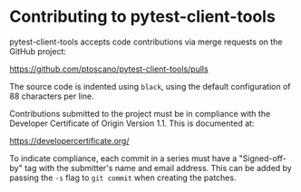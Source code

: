 # Contributing to pytest-client-tools

pytest-client-tools accepts code contributions via merge requests
on the GitHub project:

https://github.com/ptoscano/pytest-client-tools/pulls

The source code is indented using `black`, using the default configuration of
88 characters per line.

Contributions submitted to the project must be in compliance with the
Developer Certificate of Origin Version 1.1. This is documented at:

https://developercertificate.org/

To indicate compliance, each commit in a series must have a "Signed-off-by"
tag with the submitter's name and email address. This can be added by passing
the ``-s`` flag to ``git commit`` when creating the patches.
